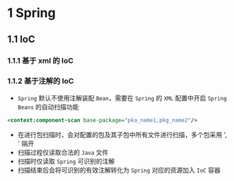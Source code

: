 # 1 Spring
## 1.1 IoC
### 1.1.1 基于 xml 的 IoC
### 1.1.2 基于注解的 IoC
- `Spring` 默认不使用注解装配 `Bean`，需要在 `Spring` 的 `XML` 配置中开启 `Spring Beans` 的自动扫描功能
```xml
<context:component-scan base-package="pka_name1,pkg_name2"/>
```
- 在进行包扫描时，会对配置的包及其子包中所有文件进行扫描，多个包采用 ', ' 隔开
- 扫描过程仅读取合法的 `Java` 文件
- 扫描时仅读取 `Spring` 可识别的注解
- 扫描结束后会将可识别的有效注解转化为 `Spring` 对应的资源加入 `IoC` 容器